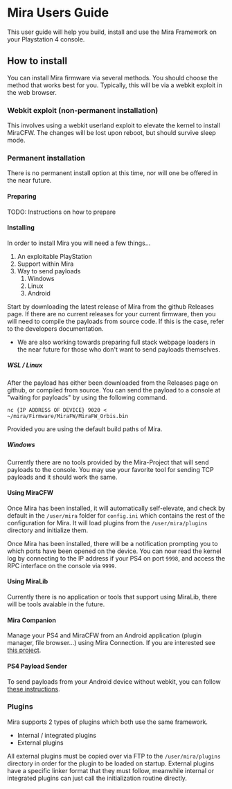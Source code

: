 # Mira Users Guide

This user guide will help you build, install and use the Mira Framework on your Playstation 4 console.

## How to install

You can install Mira firmware via several methods. You should choose the method that works best for you. Typically, this will be via a webkit exploit in the web browser.

### Webkit exploit (non-permanent installation)

This involves using a webkit userland exploit to elevate the kernel to install MiraCFW. The changes will be lost upon reboot, but should survive sleep mode.

### Permanent installation

There is no permanent install option at this time, nor will one be offered in the near future.

#### Preparing

TODO: Instructions on how to prepare

#### Installing

In order to install Mira you will need a few things...

1. An exploitable PlayStation
2. Support within Mira
3. Way to send payloads
    1. Windows
    2. Linux
    3. Android

Start by downloading the latest release of Mira from the github Releases page. If there are no current releases for your current firmware, then you will need to compile the payloads from source code. If this is the case, refer to the developers documentation.

* We are also working towards preparing full stack webpage loaders in the near future for those who don't want to send payloads themselves.

##### WSL / Linux

After the payload has either been downloaded from the Releases page on github, or compiled from source. You can send the payload to a console at "waiting for payloads" by using the following command.

`nc {IP ADDRESS OF DEVICE} 9020 < ~/mira/Firmware/MiraFW/MiraFW_Orbis.bin`

Provided you are using the default build paths of Mira.

##### Windows

Currently there are no tools provided by the Mira-Project that will send payloads to the console. You may use your favorite tool for sending TCP payloads and it should work the same.

#### Using MiraCFW

Once Mira has been installed, it will automatically self-elevate, and check by default in the `/user/mira` folder for `config.ini` which contains the rest of the configuration for Mira. It will load plugins from the `/user/mira/plugins` directory and initialize them.

Once Mira has been installed, there will be a notification prompting you to which ports have been opened on the device. You can now read the kernel log by connecting to the IP address if your PS4 on port `9998`, and access the RPC interface on the console via `9999`.

#### Using MiraLib

Currently there is no application or tools that support using MiraLib, there will be tools avaiable in the future.

#### Mira Companion

Manage your PS4 and MiraCFW from an Android application (plugin manager, file browser...) using Mira Connection. If you are interested see [this project](https://github.com/OpenOrbis/mira-toolbox/tree/master/Mira-Companion).

#### PS4 Payload Sender

To send payloads from your Android device without webkit, you can follow [these instructions](https://github.com/valentinbreiz/PS4-Payload-Sender-Android/blob/master/DOCUMENTATION.md).

### Plugins

Mira supports 2 types of plugins which both use the same framework.

* Internal / integrated plugins
* External plugins

All external plugins must be copied over via FTP to the `/user/mira/plugins` directory in order for the plugin to be loaded on startup. External plugins have a specific linker format that they must follow, meanwhile internal or integrated plugins can just call the initialization routine directly.

